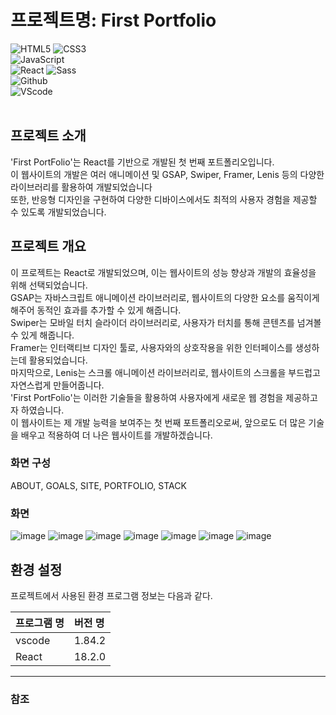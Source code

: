 # 프로젝트명: First Portfolio

![HTML5](https://img.shields.io/badge/html5-%23E34F26.svg?style=for-the-badge&logo=html5&logoColor=white) ![CSS3](https://img.shields.io/badge/css3-%231572B6.svg?style=for-the-badge&logo=css3&logoColor=white) <br />
![JavaScript](https://img.shields.io/badge/javascript-%23323330.svg?style=for-the-badge&logo=javascript&logoColor=%23F7DF1E) <br />
![React](https://img.shields.io/badge/React-61DAFB?style=flat-square&logo=React&logoColor=black) ![Sass](https://img.shields.io/badge/Sass-CC6699?style=flat-square&logo=Sass&logoColor=white) <br />
![Github](https://img.shields.io/badge/GitHub-181717?style=flat-square&logo=GitHub&logoColor=white) <br />
![VScode](https://img.shields.io/badge/Visual%20Studio-5C2D91?style=flat-square&logo=Visual%20Studio&logoColor=white) <br />
<br />


## 프로젝트 소개

'First PortFolio'는 React를 기반으로 개발된 첫 번째 포트폴리오입니다. <br />
이 웹사이트의 개발은 여러 애니메이션 및 GSAP, Swiper, Framer, Lenis 등의 다양한 라이브러리를 활용하여 개발되었습니다 <br />
또한, 반응형 디자인을 구현하여 다양한 디바이스에서도 최적의 사용자 경험을 제공할 수 있도록 개발되었습니다. <br />


## 프로젝트 개요

이 프로젝트는 React로 개발되었으며, 이는 웹사이트의 성능 향상과 개발의 효율성을 위해 선택되었습니다. <br />
GSAP는 자바스크립트 애니메이션 라이브러리로, 웹사이트의 다양한 요소를 움직이게 해주어 동적인 효과를 추가할 수 있게 해줍니다. <br />
Swiper는 모바일 터치 슬라이더 라이브러리로, 사용자가 터치를 통해 콘텐츠를 넘겨볼 수 있게 해줍니다. <br />
Framer는 인터랙티브 디자인 툴로, 사용자와의 상호작용을 위한 인터페이스를 생성하는데 활용되었습니다. <br />
마지막으로, Lenis는 스크롤 애니메이션 라이브러리로, 웹사이트의 스크롤을 부드럽고 자연스럽게 만들어줍니다. <br />
'First PortFolio'는 이러한 기술들을 활용하여 사용자에게 새로운 웹 경험을 제공하고자 하였습니다. <br />
이 웹사이트는 제 개발 능력을 보여주는 첫 번째 포트폴리오로써, 앞으로도 더 많은 기술을 배우고 적용하여 더 나은 웹사이트를 개발하겠습니다. <br />


### 화면 구성

ABOUT, GOALS, SITE, PORTFOLIO, STACK

### 화면
![image](https://github.com/youngminkk/portfolio/assets/146568255/6e514053-bcc2-4fed-be60-cbaac6444535)
![image](https://github.com/youngminkk/portfolio/assets/146568255/3b6ee8ce-96e8-46c5-813c-8c40c794ca93)
![image](https://github.com/youngminkk/portfolio/assets/146568255/bde37f50-72e6-4287-b9d2-cd0209f908a5)
![image](https://github.com/youngminkk/portfolio/assets/146568255/ec0628c7-ad00-4e48-b100-9886b44ee992)
![image](https://github.com/youngminkk/portfolio/assets/146568255/af29b4cd-30d4-42f9-97ac-3a8e17758752)
![image](https://github.com/youngminkk/portfolio/assets/146568255/9f391a99-9be6-48c3-a5be-60df35300c0a)
![image](https://github.com/youngminkk/portfolio/assets/146568255/44d1266a-7eb8-43ed-943b-d107384ba87b)



## 환경 설정

프로젝트에서 사용된 환경 프로그램 정보는 다음과 같다.

| 프로그램 명 | 버전 명  |
| :---------- | :------- |
| vscode      | 1.84.2   |
| React 	    | 18.2.0  |

---

### 참조
